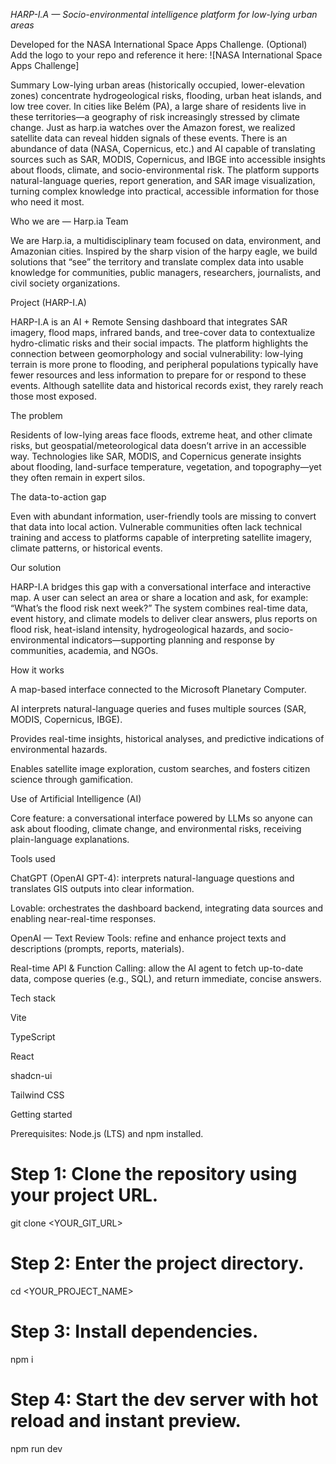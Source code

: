 *HARP-I.A — Socio-environmental intelligence platform for low-lying urban areas*

Developed for the NASA International Space Apps Challenge.
(Optional) Add the logo to your repo and reference it here:
![NASA International Space Apps Challenge]

Summary
Low-lying urban areas (historically occupied, lower-elevation zones) concentrate hydrogeological risks, flooding, urban heat islands, and low tree cover. In cities like Belém (PA), a large share of residents live in these territories—a geography of risk increasingly stressed by climate change.
Just as harp.ia watches over the Amazon forest, we realized satellite data can reveal hidden signals of these events. There is an abundance of data (NASA, Copernicus, etc.) and AI capable of translating sources such as SAR, MODIS, Copernicus, and IBGE into accessible insights about floods, climate, and socio-environmental risk.
The platform supports natural-language queries, report generation, and SAR image visualization, turning complex knowledge into practical, accessible information for those who need it most.

Who we are — Harp.ia Team

We are Harp.ia, a multidisciplinary team focused on data, environment, and Amazonian cities. Inspired by the sharp vision of the harpy eagle, we build solutions that “see” the territory and translate complex data into usable knowledge for communities, public managers, researchers, journalists, and civil society organizations.

Project (HARP-I.A)

HARP-I.A is an AI + Remote Sensing dashboard that integrates SAR imagery, flood maps, infrared bands, and tree-cover data to contextualize hydro-climatic risks and their social impacts.
The platform highlights the connection between geomorphology and social vulnerability: low-lying terrain is more prone to flooding, and peripheral populations typically have fewer resources and less information to prepare for or respond to these events. Although satellite data and historical records exist, they rarely reach those most exposed.

The problem

Residents of low-lying areas face floods, extreme heat, and other climate risks, but geospatial/meteorological data doesn’t arrive in an accessible way. Technologies like SAR, MODIS, and Copernicus generate insights about flooding, land-surface temperature, vegetation, and topography—yet they often remain in expert silos.

The data-to-action gap

Even with abundant information, user-friendly tools are missing to convert that data into local action. Vulnerable communities often lack technical training and access to platforms capable of interpreting satellite imagery, climate patterns, or historical events.

Our solution

HARP-I.A bridges this gap with a conversational interface and interactive map. A user can select an area or share a location and ask, for example:
“What’s the flood risk next week?”
The system combines real-time data, event history, and climate models to deliver clear answers, plus reports on flood risk, heat-island intensity, hydrogeological hazards, and socio-environmental indicators—supporting planning and response by communities, academia, and NGOs.

How it works

A map-based interface connected to the Microsoft Planetary Computer.

AI interprets natural-language queries and fuses multiple sources (SAR, MODIS, Copernicus, IBGE).

Provides real-time insights, historical analyses, and predictive indications of environmental hazards.

Enables satellite image exploration, custom searches, and fosters citizen science through gamification.

Use of Artificial Intelligence (AI)

Core feature: a conversational interface powered by LLMs so anyone can ask about flooding, climate change, and environmental risks, receiving plain-language explanations.

Tools used

ChatGPT (OpenAI GPT-4): interprets natural-language questions and translates GIS outputs into clear information.

Lovable: orchestrates the dashboard backend, integrating data sources and enabling near-real-time responses.

OpenAI — Text Review Tools: refine and enhance project texts and descriptions (prompts, reports, materials).

Real-time API & Function Calling: allow the AI agent to fetch up-to-date data, compose queries (e.g., SQL), and return immediate, concise answers.

Tech stack

Vite

TypeScript

React

shadcn-ui

Tailwind CSS

Getting started

Prerequisites: Node.js (LTS) and npm installed.

# Step 1: Clone the repository using your project URL.
git clone <YOUR_GIT_URL>

# Step 2: Enter the project directory.
cd <YOUR_PROJECT_NAME>

# Step 3: Install dependencies.
npm i

# Step 4: Start the dev server with hot reload and instant preview.
npm run dev
